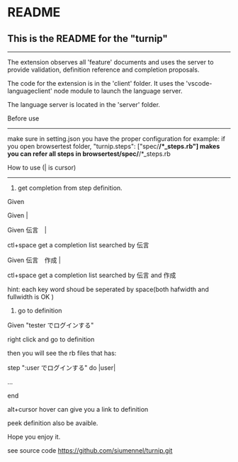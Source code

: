 # README

## This is the README for the "turnip" 

-------------------
The extension observes all 'feature' documents
and uses the server to provide validation, definition reference and completion proposals.

The code for the extension is in the 'client' folder. It uses the 'vscode-languageclient' node module to launch the language server.

The language server is located in the 'server' folder.

Before use

-------------------
make sure in setting.json you have the proper configuration
for example: if you open browsertest folder,
"turnip.steps": ["spec/**/*_steps.rb"] 
makes you can refer all steps in  browsertest/spec/**/*_steps.rb

How to use (| is cursor)

-------------------

1. get completion from step definition. 

Given

Given |

Given 伝言　|

ctl+space get a completion list searched by 伝言

Given 伝言　作成 |

ctl+space get a completion list searched by 伝言 and 作成

hint: each key word shoud be seperated by space(both hafwidth and fullwidth is OK )

1. go to definition

Given "tester でログインする"

right click and go to definition

then you will see the rb files that has:

step ":user でログインする" do |user|

...

end

alt+cursor hover can give you a link to definition

peek definition also be avaible.

Hope you enjoy it.

see source code https://github.com/siumennel/turnip.git